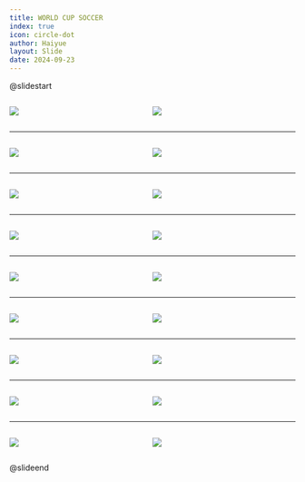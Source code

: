 ```yaml
---
title: WORLD CUP SOCCER
index: true
icon: circle-dot
author: Haiyue
layout: Slide
date: 2024-09-23
---
```

 
@slidestart

<div style="display:flex">
<div style="flex:1">

![](/reading/english/Level-P/WORLD%20CUP%20SOCCER/001.webp)
</div>
<div style="flex:1">

![](/reading/english/Level-P/WORLD%20CUP%20SOCCER/002.webp)
</div>
</div>

---

<div style="display:flex">
<div style="flex:1">

![](/reading/english/Level-P/WORLD%20CUP%20SOCCER/003.webp)
</div>
<div style="flex:1">

![](/reading/english/Level-P/WORLD%20CUP%20SOCCER/004.webp)
</div>
</div>

---

<div style="display:flex">
<div style="flex:1">

![](/reading/english/Level-P/WORLD%20CUP%20SOCCER/005.webp)
</div>
<div style="flex:1">

![](/reading/english/Level-P/WORLD%20CUP%20SOCCER/006.webp)
</div>
</div>

---

<div style="display:flex">
<div style="flex:1">

![](/reading/english/Level-P/WORLD%20CUP%20SOCCER/007.webp)
</div>
<div style="flex:1">

![](/reading/english/Level-P/WORLD%20CUP%20SOCCER/008.webp)
</div>
</div>

---

<div style="display:flex">
<div style="flex:1">

![](/reading/english/Level-P/WORLD%20CUP%20SOCCER/009.webp)
</div>
<div style="flex:1">

![](/reading/english/Level-P/WORLD%20CUP%20SOCCER/010.webp)
</div>
</div>

---

<div style="display:flex">
<div style="flex:1">

![](/reading/english/Level-P/WORLD%20CUP%20SOCCER/011.webp)
</div>
<div style="flex:1">

![](/reading/english/Level-P/WORLD%20CUP%20SOCCER/012.webp)
</div>
</div>

---

<div style="display:flex">
<div style="flex:1">

![](/reading/english/Level-P/WORLD%20CUP%20SOCCER/013.webp)
</div>
<div style="flex:1">

![](/reading/english/Level-P/WORLD%20CUP%20SOCCER/014.webp)
</div>
</div>

---

<div style="display:flex">
<div style="flex:1">

![](/reading/english/Level-P/WORLD%20CUP%20SOCCER/015.webp)
</div>
<div style="flex:1">

![](/reading/english/Level-P/WORLD%20CUP%20SOCCER/016.webp)
</div>
</div>

---

<div style="display:flex">
<div style="flex:1">

![](/reading/english/Level-P/WORLD%20CUP%20SOCCER/017.webp)
</div>
<div style="flex:1">

![](/reading/english/Level-P/WORLD%20CUP%20SOCCER/018.webp)
</div>
</div>

@slideend